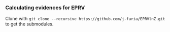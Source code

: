 ### Calculating evidences for EPRV


Clone with `git clone --recursive https://github.com/j-faria/EPRVlnZ.git`
to get the submodules.